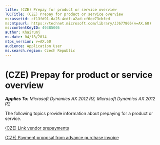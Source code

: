 ```yaml
---
title: (CZE) Prepay for product or service overview
TOCTitle: (CZE) Prepay for product or service overview
ms:assetid: cf13fd91-da25-4cdf-a2ad-cf6ee73cbfed
ms:mtpsurl: https://technet.microsoft.com/library/JJ677805(v=AX.60)
ms:contentKeyID: 49385005
author: Khairunj
ms.date: 04/18/2014
mtps_version: v=AX.60
audience: Application User
ms.search.region: Czech Republic
---
```


# (CZE) Prepay for product or service overview 


_**Applies To:** Microsoft Dynamics AX 2012 R3, Microsoft Dynamics AX 2012 R2_

The following topics provide information about prepaying for a product or service.

[(CZE) Link vendor prepayments](cze-link-vendor-prepayments.md)

[(CZE) Payment proposal from advance purchase invoice](cze-payment-proposal-from-advance-purchase-invoice.md)

  



